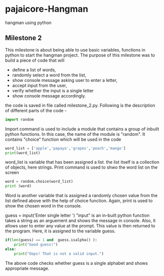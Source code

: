 # pajaicore-Hangman
hangman using python 
## Milestone 2
This milestone is about being able to use basic variables, functions in python to start the hangman project. The purpose of this milestone was to build a piece of code that will 
- define a list of words, 
- randomly select a word from the list, 
- show console message asking user to enter a letter, 
- accept input from the user, 
- verify whether the input is a single letter
- show console message accordingly.   

the code is saved in file called milestone_2.py. Following is the description of different parts of the code - 
```python
import random
```
Import command is used to include a module that contains a group of inbuilt python functions. In this case, the name of the module is "random". It contains "choice" function which will be used in the code 

```python
word_list = ['apple','papaya','grapes','peach','mango']
print(word_list)
```
word_list is variable that has been assigned a list. the list itself is a collection of objects, here strings. Print command is used to shwo the word list on the screen

```python
word = random.choice(word_list)
print (word)
```
Word is another variable that is assigned a randomly chosen value from the list defined above with the help of choice function.
Again, print is used to show the chosen word in the console. 

guess = input('Enter single letter ')
"input" is an in-built python function takes a string as an arguement and shows the message in console. Also, it allows user to enter any value at the prompt. This value is then returned to the program. Here, it is assigned to the variable guess. 

```python
if(len(guess) == 1 and  guess.isalpha() ):
    print("Good guess!") 
else:
    print("Oops! That is not a valid input.")
```
The above code checks whether guess is a single alphabet and shows appropriate message.  
